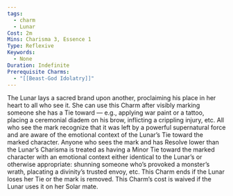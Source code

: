 ```yaml
---
tags:
  - charm
  - Lunar
Cost: 2m
Mins: Charisma 3, Essence 1
Type: Reflexive
Keywords:
  - None
Duration: Indefinite
Prerequisite Charms:
  - "[[Beast-God Idolatry]]"
---
```

The Lunar lays a sacred brand upon another, proclaiming his place in her heart to all who see it. She can use this Charm after visibly marking someone she has a Tie toward — e.g., applying war paint or a tattoo, placing a ceremonial diadem on his brow, inflicting a crippling injury, etc. All who see the mark recognize that it was left by a powerful supernatural force and are aware of the emotional context of the Lunar’s Tie toward the marked character. Anyone who sees the mark and has Resolve lower than the Lunar’s Charisma is treated as having a Minor Tie toward the marked character with an emotional context either identical to the Lunar’s or otherwise appropriate: shunning someone who’s provoked a monster’s wrath, placating a divinity’s trusted envoy, etc. This Charm ends if the Lunar loses her Tie or the mark is removed. This Charm’s cost is waived if the Lunar uses it on her Solar mate.